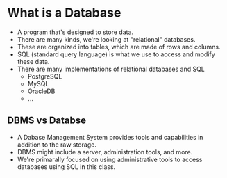 # What is a Database

* A program that's designed to store data.
* There are many kinds, we're looking at "relational" databases.
* These are organized into tables, which are made of rows and columns.
* SQL (standard query language) is what we use to access and modify these data.
* There are many implementations of relational databases and SQL
    * PostgreSQL
    * MySQL
    * OracleDB
    * ...

## DBMS vs Databse

* A Dabase Management System provides tools and capabilities in addition to the raw storage.
* DBMS might include a server, administration tools, and more.
* We're primarally focused on using administrative tools to access databases using SQL in this class.